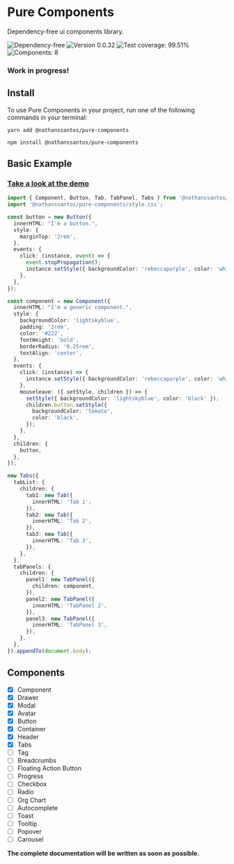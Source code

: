 # Pure Components

Dependency-free ui components library.

![Dependency-free](https://img.shields.io/badge/Dependency-%20free-green)
![Version 0.0.32](https://img.shields.io/badge/Version-%200.0.32-green)
![Test coverage: 99.51%](https://img.shields.io/badge/Test%20Coverage-99.51%25-green)
![Components: 8](https://img.shields.io/badge/Components-%208-green)

### **Work in progress!**

## Install

To use Pure Components in your project, run one of the following commands in your terminal:

```
yarn add @nathanssantos/pure-components
```

```
npm install @nathanssantos/pure-components
```

## Basic Example

### [Take a look at the demo](https://nathanssantos.github.io/pure-components/)

```typescript
import { Component, Button, Tab, TabPanel, Tabs } from '@nathanssantos/pure-components';
import '@nathanssantos/pure-components/style.css';

const button = new Button({
  innerHTML: "I'm a button.",
  style: {
    marginTop: '2rem',
  },
  events: {
    click: (instance, event) => {
      event.stopPropagation();
      instance.setStyle({ backgroundColor: 'rebeccapurple', color: 'white' });
    },
  },
});

const component = new Component({
  innerHTML: "I'm a generic component.",
  style: {
    backgroundColor: 'lightskyblue',
    padding: '2rem',
    color: '#222',
    fontWeight: 'bold',
    borderRadius: '0.25rem',
    textAlign: 'center',
  },
  events: {
    click: (instance) => {
      instance.setStyle({ backgroundColor: 'rebeccapurple', color: 'white' });
    },
    mouseleave: ({ setStyle, children }) => {
      setStyle({ backgroundColor: 'lightskyblue', color: 'black' });
      children.button.setStyle({
        backgroundColor: 'tomato',
        color: 'black',
      });
    },
  },
  children: {
    button,
  },
});

new Tabs({
  tabList: {
    children: {
      tab1: new Tab({
        innerHTML: 'Tab 1',
      }),
      tab2: new Tab({
        innerHTML: 'Tab 2',
      }),
      tab3: new Tab({
        innerHTML: 'Tab 3',
      }),
    },
  },
  tabPanels: {
    children: {
      panel1: new TabPanel({
        children: component,
      }),
      panel2: new TabPanel({
        innerHTML: 'TabPanel 2',
      }),
      panel3: new TabPanel({
        innerHTML: 'TabPanel 3',
      }),
    },
  },
}).appendTo(document.body);
```

## Components

- [x] Component
- [x] Drawer
- [x] Modal
- [x] Avatar
- [x] Button
- [x] Container
- [x] Header
- [x] Tabs
- [ ] Tag
- [ ] Breadcrumbs
- [ ] Floating Action Button
- [ ] Progress
- [ ] Checkbox
- [ ] Radio
- [ ] Org Chart
- [ ] Autocomplete
- [ ] Toast
- [ ] Tooltip
- [ ] Popover
- [ ] Carousel

**The complete documentation will be written as soon as possible.**
